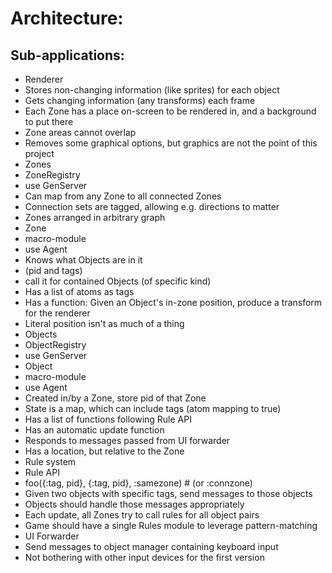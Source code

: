 # Architecture:
## Sub-applications:
- Renderer
 - Stores non-changing information (like sprites) for each object
 - Gets changing information (any transforms) each frame
 - Each Zone has a place on-screen to be rendered in, and a background to put there
 - Zone areas cannot overlap
  - Removes some graphical options, but graphics are not the point of this project
- Zones
 - ZoneRegistry
  - use GenServer
  - Can map from any Zone to all connected Zones
   - Connection sets are tagged, allowing e.g. directions to matter
  - Zones arranged in arbitrary graph
 - Zone
  - macro-module
  - use Agent
  - Knows what Objects are in it
   - (pid and tags)
  - call it for contained Objects (of specific kind)
  - Has a list of atoms as tags
  - Has a function: Given an Object's in-zone position, produce a transform for the renderer
   - Literal position isn't as much of a thing
- Objects
 - ObjectRegistry
  - use GenServer
 - Object
  - macro-module
  - use Agent
  - Created in/by a Zone, store pid of that Zone
  - State is a map, which can include tags (atom mapping to true)
  - Has a list of functions following Rule API
  - Has an automatic update function
  - Responds to messages passed from UI forwarder
  - Has a location, but relative to the Zone
- Rule system
 - Rule API
  - foo({:tag, pid}, {:tag, pid}, :samezone) # (or :connzone)
  - Given two objects with specific tags, send messages to those objects
  - Objects should handle those messages appropriately
  - Each update, all Zones try to call rules for all object pairs
  - Game should have a single Rules module to leverage pattern-matching
- UI Forwarder
 - Send messages to object manager containing keyboard input
  - Not bothering with other input devices for the first version
